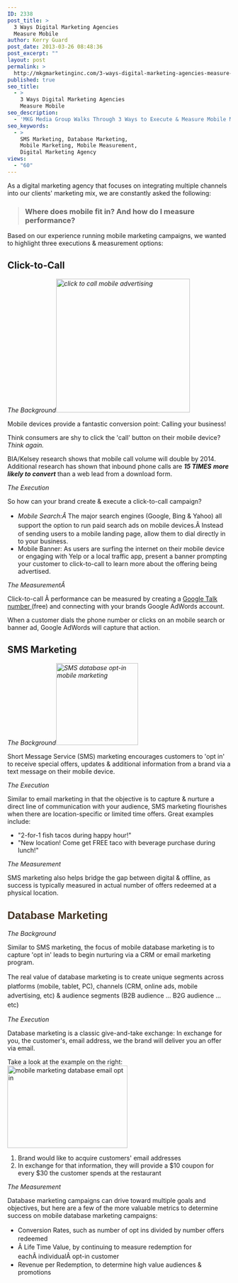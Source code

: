 ```yaml
---
ID: 2338
post_title: >
  3 Ways Digital Marketing Agencies
  Measure Mobile
author: Kerry Guard
post_date: 2013-03-26 08:48:36
post_excerpt: ""
layout: post
permalink: >
  http://mkgmarketinginc.com/3-ways-digital-marketing-agencies-measure-mobile/
published: true
seo_title:
  - >
    3 Ways Digital Marketing Agencies
    Measure Mobile
seo_description:
  - 'MKG Media Group Walks Through 3 Ways to Execute & Measure Mobile Marketing: Click-to-call, SMS Marketing & Database Marketing.'
seo_keywords:
  - >
    SMS Marketing, Database Marketing,
    Mobile Marketing, Mobile Measurement,
    Digital Marketing Agency
views:
  - "60"
---
```

As a digital marketing agency that focuses on integrating multiple channels into our clients' marketing mix, we are constantly asked the following:
<blockquote>
<h3>Where does mobile fit in? And how do I measure performance?</h3>
</blockquote>
Based on our experience running mobile marketing campaigns, we wanted to highlight three executions &amp; measurement options:
<h2><strong>Click-to-Call</strong></h2>
<em>The Background<a href="http://mkgmediagroup.com/wp-content/uploads/2013/03/click-to-call-ad.jpeg"><img class="alignright  wp-image-2362" alt="click to call mobile advertising" src="http://mkgmediagroup.com/wp-content/uploads/2013/03/click-to-call-ad.jpeg" width="302" height="302" /></a></em>

Mobile devices provide a fantastic conversion point: Calling your business!

Think consumers are shy to click the 'call' button on their mobile device?<em> Think again. </em>

BIA/Kelsey research shows that mobile call volume will double by 2014. Additional research has shown that inbound phone calls are <em><strong>15 TIMES</strong> <strong>more likely to convert</strong></em> than a web lead from a download form.

<em>The Execution</em>

So how can your brand create &amp; execute a click-to-call campaign?
<ul>
	<li><em style="line-height: 1.5em;"><span style="line-height: 1.5em;">Mobile Search:Â </span></em><span style="line-height: 1.5em;">The major search engines (Google, Bing &amp; Yahoo) all support the option to run paid search ads on mobile devices.Â </span><span style="line-height: 1.5em;">Instead of sending users to a mobile landing page, allow them to dial directly in to your business.</span></li>
	<li>Mobile Banner: As users are surfing the internet on their mobile device or engaging with Yelp or a local traffic app, present a banner prompting your customer to click-to-call to learn more about the offering being advertised.</li>
</ul>
<em>The MeasurementÂ </em>

Click-to-call Â performance can be measured by creating a <a href="http://www.google.com/talk/" target="_blank">Google Talk number </a>(free) and connecting with your brands Google AdWords account.

When a customer dials the phone number or clicks on an mobile search or banner ad, Google AdWords will capture that action.
<h2><strong>SMS Marketing</strong></h2>
<em>The Background<a href="http://mkgmediagroup.com/wp-content/uploads/2013/03/SMS-marketing-screenshot.jpeg"><img class="size-full wp-image-2359 alignright" alt="SMS database opt-in mobile marketing" src="http://mkgmediagroup.com/wp-content/uploads/2013/03/SMS-marketing-screenshot.jpeg" width="185" height="185" /></a></em>

Short Message Service (SMS) marketing encourages customers to 'opt in' to receive special offers, updates &amp; additional information from a brand via a text message on their mobile device.

<em>The Execution</em>

Similar to email marketing in that the objective is to capture &amp; nurture a direct line of communication with your audience, SMS marketing flourishes when there are location-specific or limited time offers. Great examples include:
<ul>
	<li><span style="line-height: 14px;">"2-for-1 fish tacos during happy hour!"</span></li>
	<li>"New location! Come get FREE taco with beverage purchase during lunch!"</li>
</ul>
<em>The Measurement</em>

SMS marketing also helps bridge the gap between digital &amp; offline, as success is typically measured in actual number of offers redeemed at a physical location.
<h2><strong style="color: #443322; font-family: Asap, Verdada, Arial, Helvetica, sans-serif; font-size: 24px; line-height: 1.2em;">Database Marketing</strong></h2>
<em>The Background</em>

Similar to SMS marketing, the focus of mobile database marketing is to capture 'opt in' leads to begin nurturing via a CRM or email marketing program.

<span style="line-height: 1.5em;">The real value of database marketing is to create unique segments across platforms (mobile, tablet, PC), channels (CRM, online ads, mobile advertising, etc) &amp; audience segments (B2B audience ... B2G audience ... etc)</span>

<em>The Execution</em>

Database marketing is a classic give-and-take exchange: In exchange for you, the customer's, email address, we the brand will deliver you an offer via email.

Take a look at the example on the right:<img class="alignright size-full wp-image-2368" alt="mobile marketing database email opt in" src="http://mkgmediagroup.com/wp-content/uploads/2013/03/database-opt-in.jpeg" width="271" height="186" />
<ol>
	<li><span style="line-height: 14px;">Brand would like to acquire customers' email addresses</span></li>
	<li>In exchange for that information, they will provide a $10 coupon for every $30 the customer spends at the restaurant</li>
</ol>
<em>The Measurement</em>

Database marketing campaigns can drive toward multiple goals and objectives, but here are a few of the more valuable metrics to determine success on mobile database marketing campaigns:
<ul>
	<li><span style="line-height: 1.5em;">Conversion Rates, such as number of opt ins divided by number offers redeemed</span></li>
	<li><span style="line-height: 1.5em;">Â Life Time Value, by continuing to measure redemption for eachÂ </span><span style="line-height: 21px;">individual</span><span style="line-height: 1.5em;">Â opt-in customer</span></li>
	<li>Revenue per Redemption, to determine high value audiences &amp; promotions</li>
</ul>